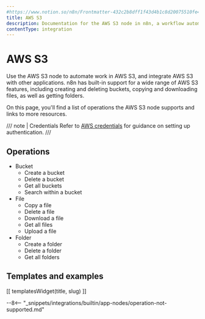 ```yaml
---
#https://www.notion.so/n8n/Frontmatter-432c2b8dff1f43d4b1c8d20075510fe4
title: AWS S3
description: Documentation for the AWS S3 node in n8n, a workflow automation platform. Includes details of operations and configuration, and links to examples and credentials information.
contentType: integration
---
```


# AWS S3

Use the AWS S3 node to automate work in AWS S3, and integrate AWS S3 with other applications. n8n has built-in support for a wide range of AWS S3 features, including creating and deleting buckets, copying and downloading files, as well as getting folders.

On this page, you'll find a list of operations the AWS S3 node supports and links to more resources.

/// note | Credentials
Refer to [AWS credentials](/integrations/builtin/credentials/aws/) for guidance on setting up authentication. 
///

## Operations

* Bucket
    * Create a bucket
    * Delete a bucket
    * Get all buckets
    * Search within a bucket
* File
    * Copy a file
    * Delete a file
    * Download a file
    * Get all files
    * Upload a file
* Folder
    * Create a folder
    * Delete a folder
    * Get all folders

## Templates and examples

<!-- see https://www.notion.so/n8n/Pull-in-templates-for-the-integrations-pages-37c716837b804d30a33b47475f6e3780 -->
[[ templatesWidget(title, slug) ]]

--8<-- "_snippets/integrations/builtin/app-nodes/operation-not-supported.md"

